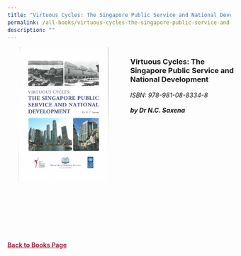 ```yaml
---
title: "Virtuous Cycles: The Singapore Public Service and National Development"
permalink: /all-books/virtuous-cycles-the-singapore-public-service-and-national-development/
description: ""
---
```

<style>


.grid-container {
	display: grid;
	grid-template-columns: 50% 50%;
	grid-gap: 5%
	}
	
img {
		object-fit: contain;
		width: 100%;
		height: 80%;
	}	

.chapter-divider {
	margin-top: 5%;
	}	
	
.back a
{
	color: #9f2943;
	font-weight: bold;
	
}	


</style>

<div class="grid-container">
	<div class="grid-child"><img src="/images/Books/Virtuous%20Cycles%20The%20Singapore%20Public%20Service%20and%20National%20Development.jpg"></div>
	<div class="grid-child">
		<h3>Virtuous Cycles: The Singapore Public Service and National Development</h3>
		<i>ISBN: 978-981-08-8334-8</i><br>
		<i></i><br>
		<b><i>by Dr N.C. Saxena</i></b>
		<p></p>
	</div>

</div>

<div>

<div class="chapter-divider">
<p><b></b></p>

</div>
	
<div class="chapter-divider">
<p><b></b></p>

</div>
		
<div class="chapter-divider">
<p><b></b></p>

</div>
	
<div class="chapter-divider">
<p><b></b></p>

</div>
	
<div class="chapter-divider">
<p><b></b></p>

</div>
	








</div>



<br>
<br>
<div class="back">
<a href="/books/">Back to Books Page</a>	

</div>